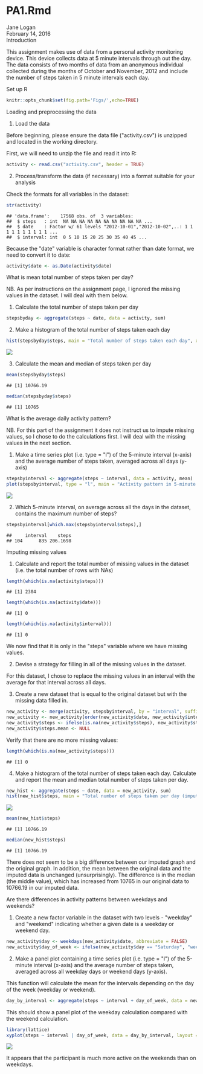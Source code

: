 # PA1.Rmd
Jane Logan  
February 14, 2016  
Introduction

This assignment makes use of data from a personal activity monitoring device. This device collects data at 5 minute intervals through out the day. The data consists of two months of data from an anonymous individual collected during the months of October and November, 2012 and include the number of steps taken in 5 minute intervals each day.

Set up R


```r
knitr::opts_chunk$set(fig.path='Figs/',echo=TRUE)
```

Loading and preprocessing the data

1. Load the data

Before beginning, please ensure the data file ("activity.csv") is unzipped and located in the working directory.

First, we will need to unzip the file and read it into R:

```r
activity <- read.csv("activity.csv", header = TRUE)
```

2. Process/transform the data (if necessary) into a format suitable for your analysis

Check the formats for all variables in the dataset:

```r
str(activity)
```

```
## 'data.frame':	17568 obs. of  3 variables:
##  $ steps   : int  NA NA NA NA NA NA NA NA NA NA ...
##  $ date    : Factor w/ 61 levels "2012-10-01","2012-10-02",..: 1 1 1 1 1 1 1 1 1 1 ...
##  $ interval: int  0 5 10 15 20 25 30 35 40 45 ...
```

Because the "date" variable is character format rather than date format, we need to convert it to date:

```r
activity$date <- as.Date(activity$date)
```

What is mean total number of steps taken per day?

NB. As per instructions on the assignment page, I ignored the missing values in the dataset. I will deal with them below.

1. Calculate the total number of steps taken per day

```r
stepsbyday <- aggregate(steps ~ date, data = activity, sum)
```

2. Make a histogram of the total number of steps taken each day

```r
hist(stepsbyday$steps, main = "Total number of steps taken each day", xlab = "")
```

![](Figs/unnamed-chunk-6-1.png)

3. Calculate the mean and median of steps taken per day

```r
mean(stepsbyday$steps)
```

```
## [1] 10766.19
```

```r
median(stepsbyday$steps)
```

```
## [1] 10765
```

What is the average daily activity pattern?

NB. For this part of the assignment it does not instruct us to impute missing values, so I chose to do the calculations first. I will deal with the missing values in the next section.

1. Make a time series plot (i.e. type = "l") of the 5-minute interval (x-axis) and the average number of steps taken, averaged across all days (y-axis)

```r
stepsbyinterval <- aggregate(steps ~ interval, data = activity, mean)
plot(stepsbyinterval, type = "l", main = "Activity pattern in 5-minute intervals", xlab = "5-minute interval")
```

![](Figs/unnamed-chunk-8-1.png)

2. Which 5-minute interval, on average across all the days in the dataset, contains the maximum number of steps?

```r
stepsbyinterval[which.max(stepsbyinterval$steps),]
```

```
##     interval    steps
## 104      835 206.1698
```


Imputing missing values

1. Calculate and report the total number of missing values in the dataset (i.e. the total number of rows with NAs)

```r
length(which(is.na(activity$steps)))
```

```
## [1] 2304
```

```r
length(which(is.na(activity$date)))
```

```
## [1] 0
```

```r
length(which(is.na(activity$interval)))
```

```
## [1] 0
```

We now find that it is only in the "steps" variable where we have missing values.

2. Devise a strategy for filling in all of the missing values in the dataset.

For this dataset, I chose to replace the missing values in an interval with the average for that interval across all days.

3. Create a new dataset that is equal to the original dataset but with the missing data filled in.

```r
new_activity <- merge(activity, stepsbyinterval, by = "interval", suffixes = c("", ".mean"))
new_activity <- new_activity[order(new_activity$date, new_activity$interval),]
new_activity$steps <- ifelse(is.na(new_activity$steps), new_activity$steps.mean, new_activity$steps)
new_activity$steps.mean <- NULL
```

Verify that there are no more missing values:

```r
length(which(is.na(new_activity$steps)))
```

```
## [1] 0
```

4. Make a histogram of the total number of steps taken each day. Calculate and report the mean and median total number of steps taken per day.

```r
new_hist <- aggregate(steps ~ date, data = new_activity, sum)
hist(new_hist$steps, main = "Total number of steps taken per day (imputed)", xlab = "Steps")
```

![](Figs/unnamed-chunk-13-1.png)

```r
mean(new_hist$steps)
```

```
## [1] 10766.19
```

```r
median(new_hist$steps)
```

```
## [1] 10766.19
```

There does not seem to be a big difference between our imputed graph and the original graph. In addition, the mean between the original data and the imputed data is unchanged (unsurprisingly). The difference is in the median (the middle value), which has increased from 10765 in our original data to 10766.19 in our imputed data.

Are there differences in activity patterns between weekdays and weekends?

1. Create a new factor variable in the dataset with two levels - "weekday" and "weekend" indicating whether a given date is a weekday or weekend day.

```r
new_activity$day <- weekdays(new_activity$date, abbreviate = FALSE)
new_activity$day_of_week <- ifelse(new_activity$day == "Saturday", "weekend", ifelse(new_activity$day == "Sunday", "weekend", "weekday"))
```

2. Make a panel plot containing a time series plot (i.e. type = "l") of the 5-minute interval (x-axis) and the average number of steps taken, averaged across all weekday days or weekend days (y-axis).

This function will calculate the mean for the intervals depending on the day of the week (weekday or weekend).

```r
day_by_interval <- aggregate(steps ~ interval + day_of_week, data = new_activity, mean)
```

This should show a panel plot of the weekday calculation compared with the weekend calculation.

```r
library(lattice)
xyplot(steps ~ interval | day_of_week, data = day_by_interval, layout = c(1,2), type = "l")
```

![](Figs/unnamed-chunk-16-1.png)

It appears that the participant is much more active on the weekends than on weekdays.
